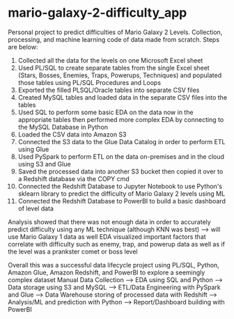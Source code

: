 # mario-galaxy-2-difficulty_app
Personal project to predict difficulties of Mario Galaxy 2 Levels. Collection, processing, and machine learning code of data made from scratch. Steps are below:

1. Collected all the data for the levels on one Microsoft Excel sheet
2. Used PL/SQL to create separate tables from the single Excel sheet (Stars, Bosses, Enemies, Traps, Powerups, Techniques) and populated those tables using PL/SQL Procedures and Loops
3. Exported the filled PLSQL/Oracle tables into separate CSV files
4. Created MySQL tables and loaded data in the separate CSV files into the tables
5. Used SQL to perform some basic EDA on the data now in the appropriate tables then performed more complex EDA by connecting to the MySQL Database in Python
6. Loaded the CSV data into Amazon S3
7. Connected the S3 data to the Glue Data Catalog in order to perform ETL using Glue
8. Used PySpark to perform ETL on the data on-premises and in the cloud using S3 and Glue
9. Saved the processed data into another S3 bucket then copied it over to a Redshift database via the COPY cmd
10. Connected the Redshift Database to Jupyter Notebook to use Python's sklearn library to predict the difficulty of Mario Galaxy 2 levels using ML
11. Connected the Redshift Database to PowerBI to build a basic dashboard of level data

Analysis showed that there was not enough data in order to accurately predict difficulty using any ML technique (although KNN was best) --> will use Mario Galaxy 1 data as well
EDA visualized important factors that correlate with difficulty such as enemy, trap, and powerup data as well as if the level was a prankster comet or boss level

Overall this was a successful data lifecycle project using PL/SQL, Python, Amazon Glue, Amazon Redshift, and PowerBI to explore a seemingly complex dataset
    Manual Data Collection --> EDA using SQL and Python --> Data storage using S3 and MySQL --> ETL/Data Engineering with PySpark and Glue --> 
    Data Warehouse storing of processed data with Redshift --> Analysis/ML and prediction with Python --> Report/Dashboard building with PowerBI
